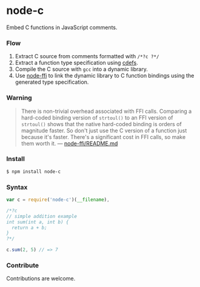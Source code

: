 # node-c

Embed C functions in JavaScript comments.

### Flow

1. Extract C source from comments formatted with ```/*?c ?*/```
2. Extract a function type specification using [cdefs](https://github.com/mateogianolio/cdefs).
3. Compile the C source with ```gcc``` into a dynamic library.
4. Use [node-ffi](https://github.com/node-ffi/node-ffi) to link the dynamic library to C function bindings using the generated type specification.


### Warning
> There is non-trivial overhead associated with FFI calls. Comparing a hard-coded binding version of ```strtoul()``` to an FFI version of ```strtoul()``` shows that the native hard-coded binding is orders of magnitude faster. So don't just use the C version of a function just because it's faster. There's a significant cost in FFI calls, so make them worth it. &mdash; [node-ffi/README.md](https://github.com/node-ffi/node-ffi/blob/master/README.md)

### Install

```bash
$ npm install node-c
```

### Syntax

```javascript
var c = require('node-c')(__filename),

/*?c
// simple addition example
int sum(int a, int b) {
  return a + b;
}
?*/

c.sum(2, 5) // => 7
```

### Contribute

Contributions are welcome.
